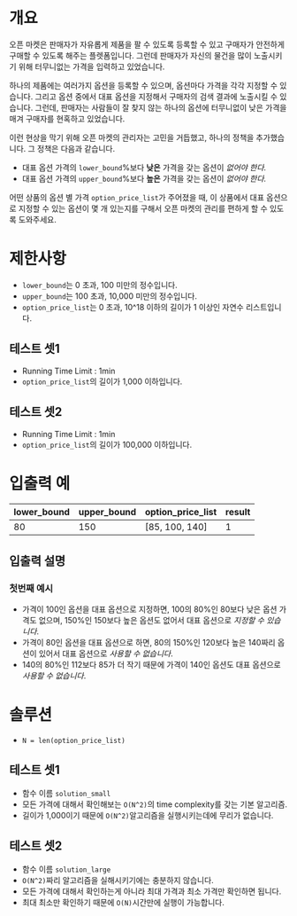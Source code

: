 # 개요
오픈 마켓은 판매자가 자유롭게 제품을 팔 수 있도록 등록할 수 있고 구매자가 안전하게 구매할 수 있도록 해주는 플렛폼입니다. 그런데 판매자가 자신의 물건을 많이 노출시키기 위해 터무니없는 가격을 입력하고 있었습니다.

하나의 제품에는 여러가지 옵션을 등록할 수 있으며, 옵션마다 가격을 각각 지정할 수 있습니다. 그리고 옵션 중에서 대표 옵션을 지정해서 구매자의 검색 결과에 노출시킬 수 있습니다. 그런데, 판매자는 사람들이 잘 찾지 않는 하나의 옵션에 터무니없이 낮은 가격을 매겨 구매자를 현혹하고 있었습니다.

이런 현상을 막기 위해 오픈 마켓의 관리자는 고민을 거듭했고, 하나의 정책을 추가했습니다. 그 정책은 다음과 같습니다.
* 대표 옵션 가격의 `lower_bound`%보다 **낮은** 가격을 갖는 옵션이 _없어야 한다._
* 대표 옵션 가격의 `upper_bound`%보다 **높은** 가격을 갖는 옵션이 _없어야 한다._

어떤 상품의 옵션 별 가격 `option_price_list`가 주어졌을 때, 
이 상품에서 대표 옵션으로 지정할 수 있는 옵션이 몇 개 있는지를 
구해서 오픈 마켓의 관리를 편하게 할 수 있도록 도와주세요.

# 제한사항
* `lower_bound`는 0 초과, 100 미만의 정수입니다.
* `upper_bound`는 100 초과, 10,000 미만의 정수입니다.
* `option_price_list`는 0 초과, 10^18 이하의 길이가 1 이상인 자연수 리스트입니다.

## 테스트 셋1
* Running Time Limit : 1min
* `option_price_list`의 길이가 1,000 이하입니다.

## 테스트 셋2
* Running Time Limit : 1min
* `option_price_list`의 길이가 100,000 이하입니다.

# 입출력 예
| lower_bound | upper_bound | option_price_list | result |
|----------------|----------------|-------------------|--------|
| 80                  | 150                 | [85, 100, 140]     | 1         |

## 입출력 설명
### 첫번째 예시
* 가격이 100인 옵션을 대표 옵션으로 지정하면, 100의 80%인 80보다 낮은 옵션 가격도 없으며, 150%인 150보다 높은 옵션도 없어서 대표 옵션으로 _지정할 수 있습니다_.
* 가격이 80인 옵션을 대표 옵션으로 하면, 80의 150%인 120보다 높은 140짜리 옵션이 있어서 대표 옵션으로 _사용할 수 없습니다_. 
* 140의 80%인 112보다 85가 더 작기 때문에 가격이 140인 옵션도 대표 옵션으로 _사용할 수 없습니다_.

# 솔루션
* `N = len(option_price_list)`

## 테스트 셋1
* 함수 이름 `solution_small`
* 모든 가격에 대해서 확인해보는 `O(N^2)`의 time complexity를 갖는 기본 알고리즘.
* 길이가 1,000이기 때문에 `O(N^2)`알고리즘을 실행시키는데에 무리가 없습니다.

## 테스트 셋2
* 함수 이름 `solution_large`
* `O(N^2)`짜리 알고리즘을 실해시키기에는 충분하지 않습니다.
* 모든 가격에 대해서 확인하는게 아니라 최대 가격과 최소 가격만 확인하면 됩니다.
* 최대 최소만 확인하기 때문에 `O(N)`시간만에 실행이 가능합니다.
